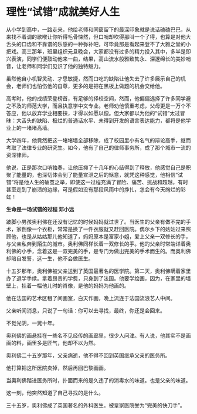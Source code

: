 # 理性“试错”成就美好人生

从小学到高中，一路走来，他给老师和同窗留下的最深印象就是说话磕磕巴巴，从来找不着调的歌喉让你听得毛骨悚然，但口哨却吹得那叫一个了得，也算是对他大舌头的口齿和不靠谱的乐感的一种弥补吧，可毕竟那是看起来登不了大雅之堂的小把戏。高三那年，班里组织元旦晚会，大家都没有过多的精力投入其中，多半是即兴表演，同学们便鼓动他来一曲，结果，高山流水般雅致隽永、深邃绵长的美妙哨音，让老师和同学们见识了他的独特魅力。 

虽然他自小机智灵动、才思敏捷，然而口吃的缺陷让他失去了许多展示自己的机会，老师们也怕伤他的自尊，更多的是把在黑板上做题的机会交给他。 

高考时，他的成绩荣登榜首，有足够的择校空间，然而，他偏偏选择了许多同学避之不及的师范大学，而且执意学中文专业。老师劝他慎重考虑，父母更是一万个不答应，他以放弃学业相要挟，才得以如愿以偿。但大家都以为他的“试错”太过冒昧：大舌头的缺陷、极烂的普通话水平、未得到开发的语言表达能力，都将是他学业上的一堵堵高墙。 

大学四年，他竟然把这一堵堵墙全部移除，成了校园里小有名气的辩论高手，继而考取了法律专业的研究生。如今，他有了自己的律师事务所，成了那个城市一流的资深律师。 

他说，正是那次口哨独奏，让他压抑了十几年的心结得到了释放，他感觉自己是积聚了能量的，也深切体会到了能量宣泄之后的惬意，就凭这种感觉，他相信“试错”将是他人生的破茧之举，即使这一过程充满了冒险、痛苦、挑战和超越，有时甚至走到了崩溃的边缘，可是假如没有那段风雨中的挣扎，怎会有今天绚烂的彩虹！ 

**生命是一场试错的过程 邓小远**

跛脚小男孩奥利佛在还没有记忆的时候妈妈就过世了。当医生的父亲有做不完的手术，家倒像一个衣柜，常常是换了一件衣服就又赶回医院。偶尔乡下的姑姑过来照顾他，也是从姑姑那儿他知道了，妈妈原本是富家小姐，爱上父亲一双修长的手，与父亲私奔到陌生的城市。奥利佛同样长着一双修长的手。他的父亲时常端详着奥利佛的小手，念着这是一双完美的手，是专门为做出完美的手术而生的。而奥利佛却暗自发誓，这一生，他不会做医生。 

十五岁那年，奥利佛被父亲送到了英国最著名的医学院。第二天，奥利佛瞒着家里办了退学手续。拿着昂贵的学费，只身到了法国。他要学绘画，因为，在家里的墙壁上，挂着一幅他儿时的肖像，是他的妈妈为他画的。 

他在法国的艺术区租了间画室，白天作画，晚上流连于法国流浪艺人中间。 

父亲听闻消息，只说了一句话：你可以去寻找，最终，你还是会回来。 

不觉光阴，一晃十年。 

奥利佛的画悬挂在一些名不见经传的画廊里，很少人问津。有人说，他其实不是画画的料，画里多是匠气，他却不以为然。 

奥利佛二十五岁那年，父亲病逝，他不得不回到英国继承父亲的医务所。 

他打算把这所医院卖掉，然后再回巴黎画画。 

当奥利佛踏进医务所时，扑面而来的是久违了的消毒水的味道。也是父亲的味道。 

这一刻，他突然知道了自己寻找的是什么。 

三十五岁，奥利佛成了英国著名的外科医生。被皇家医院誉为“完美的快刀手”。